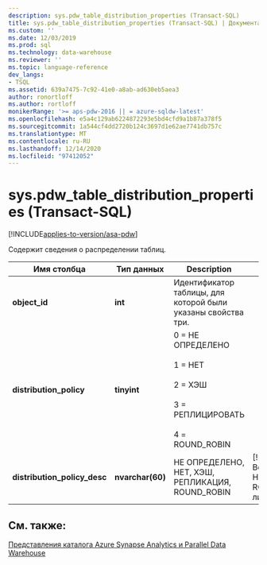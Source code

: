 ```yaml
---
description: sys.pdw_table_distribution_properties (Transact-SQL)
title: sys.pdw_table_distribution_properties (Transact-SQL) | Документация Майкрософт
ms.custom: ''
ms.date: 12/03/2019
ms.prod: sql
ms.technology: data-warehouse
ms.reviewer: ''
ms.topic: language-reference
dev_langs:
- TSQL
ms.assetid: 639a7475-7c92-41e0-a8ab-ad630eb5aea3
author: ronortloff
ms.author: rortloff
monikerRange: '>= aps-pdw-2016 || = azure-sqldw-latest'
ms.openlocfilehash: e5a4c129ab6224872293e5bd4cfd9a1b87a378f5
ms.sourcegitcommit: 1a544cf4dd2720b124c3697d1e62ae7741db757c
ms.translationtype: MT
ms.contentlocale: ru-RU
ms.lasthandoff: 12/14/2020
ms.locfileid: "97412052"
---
```

# <a name="syspdw_table_distribution_properties-transact-sql"></a>sys.pdw_table_distribution_properties (Transact-SQL)
[!INCLUDE[applies-to-version/asa-pdw](../../includes/applies-to-version/asa-pdw.md)]

  Содержит сведения о распределении таблиц.  
  
|Имя столбца|Тип данных|Description|Диапазон|  
|-----------------|---------------|-----------------|-----------|  
|**object_id**|**int**|Идентификатор таблицы, для которой были указаны свойства три.||  
|**distribution_policy**|**tinyint**|0 = НЕ ОПРЕДЕЛЕНО<br /><br /> 1 = НЕТ<br /><br /> 2 = ХЭШ<br /><br /> 3 = РЕПЛИЦИРОВАТЬ<br /><br /> 4 = ROUND_ROBIN||  
|**distribution_policy_desc**|**nvarchar(60)**|НЕ ОПРЕДЕЛЕНО, НЕТ, ХЭШ, РЕПЛИКАЦИЯ, ROUND_ROBIN|[!INCLUDE[ssSDW](../../includes/sssdw-md.md)] Возвращает либо HASH, ROUND_ROBIN, либо REPLICATE.|  
  
## <a name="see-also"></a>См. также:  
 [Представления каталога Azure Synapse Analytics и Parallel Data Warehouse](../../relational-databases/system-catalog-views/sql-data-warehouse-and-parallel-data-warehouse-catalog-views.md)  
  
  
